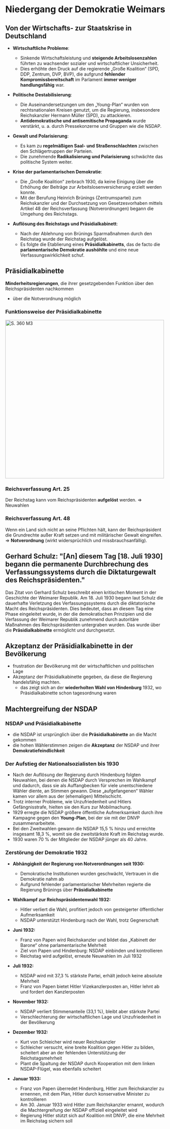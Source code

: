 # Niedergang der Demokratie Weimars

## Von der Wirtschafts- zur Staatskrise in Deutschland

- **Wirtschaftliche Probleme**:

  - Sinkende Wirtschaftsleistung und **steigende Arbeitslosenzahlen** führten zu wachsender sozialer und wirtschaftlicher Unsicherheit.
  - Dies erhöhte den Druck auf die regierende „Große Koalition“ (SPD, DDP, Zentrum, DVP, BVP), die aufgrund **fehlender Kompromissbereitschaft** im Parlament **immer weniger handlungsfähig** war.

- **Politische Destabilisierung**:

  - Die Auseinandersetzungen um den „Young-Plan“ wurden von rechtsnationalen Kreisen genutzt, um die Regierung, insbesondere Reichskanzler Hermann Müller (SPD), zu attackieren.
  - **Antidemokratische und antisemitische Propaganda** wurde verstärkt, u. a. durch Pressekonzerne und Gruppen wie die NSDAP.

- **Gewalt und Polarisierung**:

  - Es kam zu **regelmäßigen Saal- und Straßenschlachten** zwischen den Schlägertruppen der Parteien.
  - Die zunehmende **Radikalisierung und Polarisierung** schwächte das politische System weiter.

- **Krise der parlamentarischen Demokratie**:

  - Die „Große Koalition“ zerbrach 1930, da keine Einigung über die Erhöhung der Beiträge zur Arbeitslosenversicherung erzielt werden konnte.
  - Mit der Berufung Heinrich Brünings (Zentrumspartei) zum Reichskanzler und der Durchsetzung von Gesetzesvorhaben mittels Artikel 48 der Reichsverfassung (Notverordnungen) begann die Umgehung des Reichstags.

- **Auflösung des Reichstags und Präsidialkabinett**:
  - Nach der Ablehnung von Brünings Sparmaßnahmen durch den Reichstag wurde der Reichstag aufgelöst.
  - Es folgte die Etablierung eines **Präsidialkabinetts**, das de facto die **parlamentarische Demokratie aushöhlte** und eine neue Verfassungswirklichkeit schuf.

## Präsidialkabinette

**Minderheitsregierungen**, die ihrer gesetzgebenden Funktion über den Reichspräsidenten nachkommen

- über die Notverordnung möglich

### Funktionsweise der Präsidialkabinette

<img src="../../../images/Präsidialkabinette.jpg" alt="S. 360 M3" width="500" />

### Reichsverfassung Art. 25

Der Reichstag kann vom Reichspräsidenten **aufgelöst** werden. => Neuwahlen

### Reichsverfassung Art. 48

Wenn ein Land sich nicht an seine Pflichten hält, kann der Reichspräsident die Grundrechte außer Kraft setzen und mit militärischer Gewalt eingreifen. => **Notverordnung** (wirkt widersprüchlich und missbrauchsanfällig).

## Gerhard Schulz: "[An] diesem Tag [18. Juli 1930] begann die permanente Durchbrechung des Verfassungssystems durch die Diktaturgewalt des Reichspräsidenten."

Das Zitat von Gerhard Schulz beschreibt einen kritischen Moment in der Geschichte der Weimarer Republik. Am 18. Juli 1930 begann laut Schulz die dauerhafte Verletzung des Verfassungssystems durch die diktatorische Macht des Reichspräsidenten. Dies bedeutet, dass an diesem Tag eine Phase eingeleitet wurde, in der die demokratischen Prinzipien und die Verfassung der Weimarer Republik zunehmend durch autoritäre Maßnahmen des Reichspräsidenten untergraben wurden. Das wurde über die **Präsidialkabinette** ermöglicht und durchgesetzt.

## Akzeptanz der Präsidialkabinette in der Bevölkerung

- frustration der Bevölkerung mit der wirtschaftlichen und politischen Lage
- Akzeptanz der Präsidialkabinette gegeben, da diese die Regierung handelsfähig machten.
  - das zeigt sich an der **wiederholten Wahl von Hindenburg** 1932, wo Präsidialkabinette schon tagesordnung waren

## Machtergreifung der NSDAP

### NSDAP und Präsidialkabinette

- die NSDAP ist ursprünglich über die **Präsidialkabinette** an die Macht gekommen
- die hohen Wählerstimmen zeigen die **Akzeptanz** der NSDAP und ihrer **Demokratiefeindlichkeit**

### Der Aufstieg der Nationalsozialisten bis 1930

- Nach der Auflösung der Regierung durch Hindenburg folgten Neuwahlen, bei denen die NSDAP durch Versprechen im Wahlkampf und dadurch, dass sie als Auffangbecken für viele unentschiedene Wähler diente, an Stimmen gewann. Diese „aufgefangenen“ Wähler kamen vor allem aus der (ehemaligen) Mittelschicht.
- Trotz interner Probleme, wie Unzufriedenheit und Hitlers Gefängnisstrafe, hielten sie den Kurs zur Mobilmachung.
- 1929 erregte die NSDAP größere öffentliche Aufmerksamkeit durch ihre Kampagne gegen den **Young-Plan**, bei der sie mit der DNVP zusammenarbeitete.
- Bei den Zweitwahlen gewann die NSDAP 15,5 % hinzu und erreichte insgesamt 18,3 %, womit sie die zweitstärkste Kraft im Reichstag wurde.
- 1930 waren 70 % der Mitglieder der NSDAP jünger als 40 Jahre.

### Zerstörung der Demokratie 1932

- **Abhängigkeit der Regierung von Notverordnungen seit 1930:**

  - Demokratische Institutionen wurden geschwächt, Vertrauen in die Demokratie nahm ab
  - Aufgrund fehlender parlamentarischer Mehrheiten regierte die Regierung Brünings über **Präsidialkabinette**

- **Wahlkampf zur Reichspräsidentenwahl 1932:**

  - Hitler verliert die Wahl, profitiert jedoch von gesteigerter öffentlicher Aufmerksamkeit
  - NSDAP unterstützt Hindenburg nach der Wahl, trotz Gegnerschaft

- **Juni 1932:**

  - Franz von Papen wird Reichskanzler und bildet das „Kabinett der Barone“ ohne parlamentarische Mehrheit
  - Ziel von Papen und Hindenburg: NSDAP einbinden und kontrollieren
  - Reichstag wird aufgelöst, erneute Neuwahlen im Juli 1932

- **Juli 1932:**

  - NSDAP wird mit 37,3 % stärkste Partei, erhält jedoch keine absolute Mehrheit
  - Franz von Papen bietet Hitler Vizekanzlerposten an, Hitler lehnt ab und fordert den Kanzlerposten

- **November 1932:**

  - NSDAP verliert Stimmenanteile (33,1 %), bleibt aber stärkste Partei
  - Verschlechterung der wirtschaftlichen Lage und Unzufriedenheit in der Bevölkerung

- **Dezember 1932:**

  - Kurt von Schleicher wird neuer Reichskanzler
  - Schleicher versucht, eine breite Koalition gegen Hitler zu bilden, scheitert aber an der fehlenden Unterstützung der Reichstagsmehrheit
  - Plant die Spaltung der NSDAP durch Kooperation mit dem linken NSDAP-Flügel, was ebenfalls scheitert

- **Januar 1933:**

  - Franz von Papen überredet Hindenburg, Hitler zum Reichskanzler zu ernennen, mit dem Plan, Hitler durch konservative Minister zu kontrollieren
  - Am 30. Januar 1933 wird Hitler zum Reichskanzler ernannt, wodurch die Machtergreifung der NSDAP offiziell eingeleitet wird
  - Regierung Hitler stützt sich auf Koalition mit DNVP, die eine Mehrheit im Reichstag sichern soll
